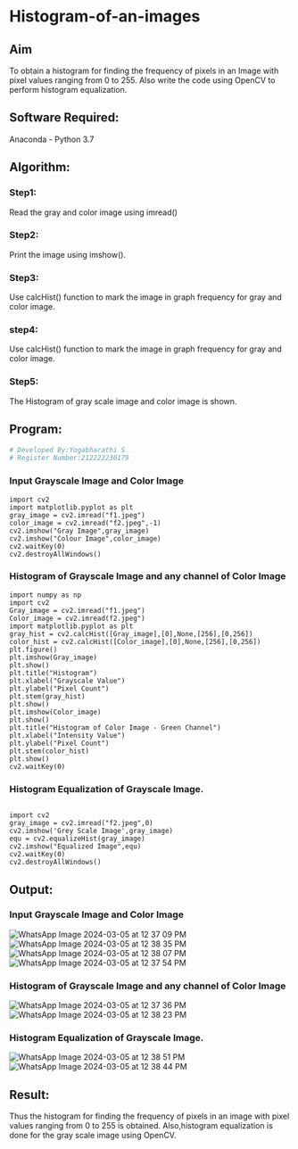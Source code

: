 # Histogram-of-an-images
## Aim
To obtain a histogram for finding the frequency of pixels in an Image with pixel values ranging from 0 to 255. Also write the code using OpenCV to perform histogram equalization.

## Software Required:
Anaconda - Python 3.7

## Algorithm:
### Step1:
Read the gray and color image using imread()

### Step2:
Print the image using imshow().

### Step3:
Use calcHist() function to mark the image in graph frequency for gray and color image.

### step4:
Use calcHist() function to mark the image in graph frequency for gray and color image.

### Step5:
The Histogram of gray scale image and color image is shown.


## Program:
```python
# Developed By:Yogabharathi S 
# Register Number:212222230179 
```
### Input Grayscale Image and Color Image
```
import cv2
import matplotlib.pyplot as plt
gray_image = cv2.imread("f1.jpeg")
color_image = cv2.imread("f2.jpeg",-1)
cv2.imshow("Gray Image",gray_image)
cv2.imshow("Colour Image",color_image)
cv2.waitKey(0)
cv2.destroyAllWindows()
```
### Histogram of Grayscale Image and any channel of Color Image
```
import numpy as np
import cv2
Gray_image = cv2.imread("f1.jpeg")
Color_image = cv2.imread(f2.jpeg")
import matplotlib.pyplot as plt
gray_hist = cv2.calcHist([Gray_image],[0],None,[256],[0,256])
color_hist = cv2.calcHist([Color_image],[0],None,[256],[0,256])
plt.figure()
plt.imshow(Gray_image)
plt.show()
plt.title("Histogram")
plt.xlabel("Grayscale Value")
plt.ylabel("Pixel Count")
plt.stem(gray_hist)
plt.show()
plt.imshow(Color_image)
plt.show()
plt.title("Histogram of Color Image - Green Channel")
plt.xlabel("Intensity Value")
plt.ylabel("Pixel Count")
plt.stem(color_hist)
plt.show()
cv2.waitKey(0)
```
### Histogram Equalization of Grayscale Image.
```

import cv2
gray_image = cv2.imread("f2.jpeg",0)
cv2.imshow('Grey Scale Image',gray_image)
equ = cv2.equalizeHist(gray_image)
cv2.imshow("Equalized Image",equ)
cv2.waitKey(0)
cv2.destroyAllWindows()

```
## Output:
### Input Grayscale Image and Color Image
![WhatsApp Image 2024-03-05 at 12 37 09 PM](https://github.com/Yogabharathi3/Histogram-of-an-images/assets/118899387/90eb0069-54c3-4cb4-a33e-520cb9864dfa)
![WhatsApp Image 2024-03-05 at 12 38 35 PM](https://github.com/Yogabharathi3/Histogram-of-an-images/assets/118899387/cbbb1b5e-ad0d-46b9-9ad6-6e1ee954263c)
![WhatsApp Image 2024-03-05 at 12 38 07 PM](https://github.com/Yogabharathi3/Histogram-of-an-images/assets/118899387/a725d9bc-bbb0-41f7-9855-f4b2b57ba951)
![WhatsApp Image 2024-03-05 at 12 37 54 PM](https://github.com/Yogabharathi3/Histogram-of-an-images/assets/118899387/75f31777-0817-4095-9fd7-69c0ca648ccb)
### Histogram of Grayscale Image and any channel of Color Image
![WhatsApp Image 2024-03-05 at 12 37 36 PM](https://github.com/Yogabharathi3/Histogram-of-an-images/assets/118899387/56e42ee0-c87c-484c-84f0-e5bdf132b6b6)
![WhatsApp Image 2024-03-05 at 12 38 23 PM](https://github.com/Yogabharathi3/Histogram-of-an-images/assets/118899387/4f9008b5-3ab8-4dda-b964-2898fc3110ed)

### Histogram Equalization of Grayscale Image.
![WhatsApp Image 2024-03-05 at 12 38 51 PM](https://github.com/Yogabharathi3/Histogram-of-an-images/assets/118899387/2c0d7815-e421-4f58-a0fe-abc8cf728c95)
![WhatsApp Image 2024-03-05 at 12 38 44 PM](https://github.com/Yogabharathi3/Histogram-of-an-images/assets/118899387/ca4640d0-9e72-4c1c-a54a-f6ceb2226ad8)

## Result: 
Thus the histogram for finding the frequency of pixels in an image with pixel values ranging from 0 to 255 is obtained. Also,histogram equalization is done for the gray scale image using OpenCV.
